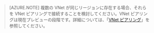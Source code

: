 >[AZURE.NOTE] 複数の VNet が同じリージョンに存在する場合、それらを VNet ピアリングで接続することを検討してください。VNet ピアリングは現在プレビューの段階です。詳細については、「[VNet ピアリング](../articles/virtual-network/virtual-network-peering-overview.md)」を参照してください。

<!---HONumber=AcomDC_0803_2016-->